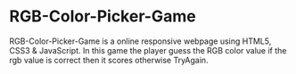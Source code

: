 # RGB-Color-Picker-Game
RGB-Color-Picker-Game is a online responsive webpage using HTML5, CSS3 & JavaScript. In this game the player guess the RGB color value if the rgb value is correct then it scores otherwise TryAgain.

